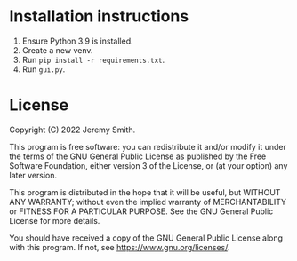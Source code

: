 # Installation instructions

1. Ensure Python 3.9 is installed.
2. Create a new venv.
3. Run `pip install -r requirements.txt`.
4. Run `gui.py`.

# License
Copyright (C) 2022 Jeremy Smith.

This program is free software: you can redistribute it and/or modify
it under the terms of the GNU General Public License as published by
the Free Software Foundation, either version 3 of the License, or
(at your option) any later version.

This program is distributed in the hope that it will be useful,
but WITHOUT ANY WARRANTY; without even the implied warranty of
MERCHANTABILITY or FITNESS FOR A PARTICULAR PURPOSE.  See the
GNU General Public License for more details.

You should have received a copy of the GNU General Public License
along with this program.  If not, see <https://www.gnu.org/licenses/>.
